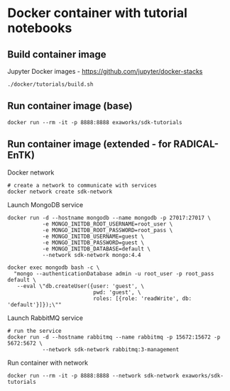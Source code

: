 # Docker container with tutorial notebooks

## Build container image

Jupyter Docker images - https://github.com/jupyter/docker-stacks 

```shell
./docker/tutorials/build.sh
```

## Run container image (base)

```shell
docker run --rm -it -p 8888:8888 exaworks/sdk-tutorials
```

## Run container image (extended - for RADICAL-EnTK)

Docker network
```shell
# create a network to communicate with services
docker network create sdk-network
```

Launch MongoDB service
```shell
docker run -d --hostname mongodb --name mongodb -p 27017:27017 \
           -e MONGO_INITDB_ROOT_USERNAME=root_user \
           -e MONGO_INITDB_ROOT_PASSWORD=root_pass \
           -e MONGO_INITDB_USERNAME=guest \
           -e MONGO_INITDB_PASSWORD=guest \
           -e MONGO_INITDB_DATABASE=default \
           --network sdk-network mongo:4.4

docker exec mongodb bash -c \
  "mongo --authenticationDatabase admin -u root_user -p root_pass default \
   --eval \"db.createUser({user: 'guest', \
                           pwd: 'guest', \
                           roles: [{role: 'readWrite', db: 'default'}]});\""
```

Launch RabbitMQ service
```shell
# run the service
docker run -d --hostname rabbitmq --name rabbitmq -p 15672:15672 -p 5672:5672 \
           --network sdk-network rabbitmq:3-management
```

Run container with network
```shell
docker run --rm -it -p 8888:8888 --network sdk-network exaworks/sdk-tutorials
```
